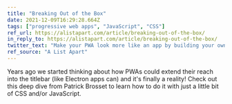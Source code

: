 ```yaml
---
title: "Breaking Out of the Box"
date: 2021-12-09T16:29:28.664Z
tags: ["progressive web apps", "JavaScript", "CSS"]
ref_url: https://alistapart.com/article/breaking-out-of-the-box/
in_reply_to: https://alistapart.com/article/breaking-out-of-the-box/
twitter_text: "Make your PWA look more like an app by building your own titlebar. @patrickbrosset shows you how."
ref_source: "A List Apart"
---
```


Years ago we started thinking about how PWAs could extend their reach into the titlebar (like Electron apps can) and it's finally a reality! Check out this deep dive from Patrick Brosset to learn how to do it with just a little bit of CSS and/or JavaScript.
